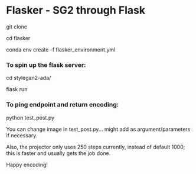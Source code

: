 # Flasker - SG2 through Flask

git clone

cd flasker 

conda env create -f flasker\_environment.yml

### To spin up the flask server:

cd stylegan2-ada/

flask run

### To ping endpoint and return encoding:

python test\_post.py

You can change image in test\_post.py... might add as argument/parameters if necessary.

Also, the projector only uses 250 steps currently, instead of default 1000; this is faster and usually gets the job done.

Happy encoding! 

